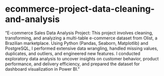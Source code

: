 # ecommerce-project-data-cleaning-and-analysis
“E-commerce Sales Data Analysis Project: This project involves cleaning, transforming, and analyzing a multi-table e-commerce dataset from Olist, a Brazilian marketplace. Using Python (Pandas, Seaborn, Matplotlib) and PostgreSQL, I performed extensive data wrangling, handled missing values, duplicates, and outliers, and engineered new features. I conducted exploratory data analysis to uncover insights on customer behavior, product performance, and delivery efficiency, and prepared the dataset for dashboard visualization in Power BI."
